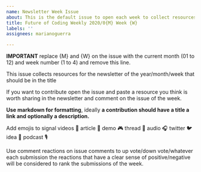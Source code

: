 ```yaml
---
name: Newsletter Week Issue
about: This is the default issue to open each week to collect resources
title: Future of Coding Weekly 2020/0{M} Week {W} 
labels: ''
assignees: marianoguerra

---
```


**IMPORTANT** replace {M} and {W} on the issue with the current month (01 to 12) and week number (1 to 4) and remove this line.

This issue collects resources for the newsletter of the year/month/week that should be in the title

If you want to contribute open the issue and paste a resource you think is worth sharing in the newsletter and comment on the issue of the week.

**Use markdown for formatting**, ideally **a contribution should have a title a link and optionally a description.**

Add emojis to signal videos 🎥 article 📝 demo 🎮 thread 🧵 audio 🎧 twitter 🐦 idea 🧠 podcast 🎙️

Use comment reactions on issue comments to up vote/down vote/whatever each submission the reactions that have a clear sense of positive/negative will be considered to rank the submissions of the week.
